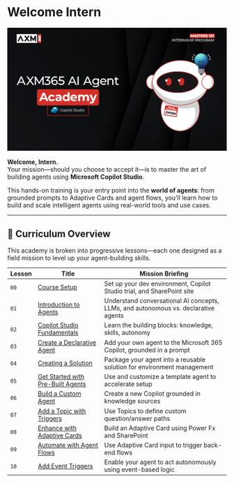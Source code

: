 # Welcome Intern

![Copilot Studio Agent Academy Recruit](../images/mcs-agent-academy-recruit-banner.png)

**Welcome, Intern.**  
Your mission—should you choose to accept it—is to master the art of building agents using **Microsoft Copilot Studio**.

This hands-on training is your entry point into the **world of agents**: from grounded prompts to Adaptive Cards and agent flows, you'll learn how to build and scale intelligent agents using real-world tools and use cases.

---

## 🧭 Curriculum Overview

This academy is broken into progressive lessons—each one designed as a field mission to level up your agent-building skills.

| Lesson | Title | Mission Briefing |
|--------|-------|------------------|
| `00` |  [Course Setup](./00-course-setup/README.md) | Set up your dev environment, Copilot Studio trial, and SharePoint site |
| `01` |  [Introduction to Agents](./01-introduction-to-agents/README.md) | Understand conversational AI concepts, LLMs, and autonomous vs. declarative agents |
| `02` |  [Copilot Studio Fundamentals](./02-copilot-studio-fundamentals/README.md) | Learn the building blocks: knowledge, skills, autonomy |
| `03` |  [Create a Declarative Agent](./03-create-a-declarative-agent-for-M365Copilot/README.md) | Add your own agent to the Microsoft 365 Copilot, grounded in a prompt |
| `04` |  [Creating a Solution](./04-creating-a-solution/README.md) | Package your agent into a reusable solution for environment management |
| `05` |  [Get Started with Pre-Built Agents](./05-using-prebuilt-agents/README.md) | Use and customize a template agent to accelerate setup |
| `06` |  [Build a Custom Agent](./06-create-agent-from-conversation/README.md) | Create a new Copilot grounded in knowledge sources |
| `07` |  [Add a Topic with Triggers](./07-add-new-topic-with-trigger/README.md) | Use Topics to define custom question/answer paths |
| `08` |  [Enhance with Adaptive Cards](./08-add-adaptive-card/README.md) | Build an Adaptive Card using Power Fx and SharePoint |
| `09` |  [Automate with Agent Flows](./09-add-an-agent-flow/README.md) | Use Adaptive Card input to trigger back-end flows |
| `10` |  [Add Event Triggers](./10-add-event-triggers/README.md) | Enable your agent to act autonomously using event-based logic |
